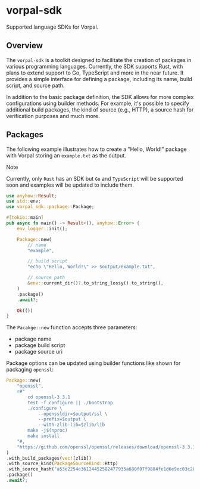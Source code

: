 # vorpal-sdk

Supported language SDKs for Vorpal.

## Overview

The `vorpal-sdk` is a toolkit designed to facilitate the creation of packages in various programming languages. Currently, the SDK supports Rust, with plans to extend support to Go, TypeScript and more in the near future. It provides a simple interface for defining a package, including its name, build script, and source path.

In addition to the basic package definition, the SDK allows for more complex configurations using builder methods. For example, it's possible to specify additional build packages, the kind of source (e.g., HTTP), a source hash for verification purposes and much more.

## Packages

The following example illustrates how to create a "Hello, World!" package with Vorpal storing an `example.txt` as the output.

> [!NOTE]
> Currently, only `Rust` has an SDK but `Go` and `TypeScript` will be supported soon and examples will be updated to include them.

```rust
use anyhow::Result;
use std::env;
use vorpal_sdk::package::Package;

#[tokio::main]
pub async fn main() -> Result<(), anyhow::Error> {
    env_logger::init();

    Package::new(
        // name
        "example",

        // build script
        "echo \"Hello, World!\" >> $output/example.txt",

        // source path
        &env::current_dir()?.to_string_lossy().to_string(),
    )
    .package()
    .await?;

    Ok(())
}
```

The `Pacakge::new` function accepts three parameters:

- package name
- package build script
- package source uri

Package options can be updated using builder functions like shown for packaging `openssl`:

```rust
Package::new(
    "openssl",
    r#"
        cd openssl-3.3.1
        test -f configure || ./bootstrap
        ./configure \
            --openssldir=$output/ssl \
            --prefix=$output \
            --with-zlib-lib=$zlib/lib
        make -j$(nproc)
        make install
    "#,
    "https://github.com/openssl/openssl/releases/download/openssl-3.3.1/openssl-3.3.1.tar.gz",
)
.with_build_packages(vec![zlib])
.with_source_kind(PackageSourceKind::Http)
.with_source_hash("a53e2254e36124452582477935a680f07f9884fe1d6e9ec03c28ac71b750d84a")
.package()
.await?;
```
